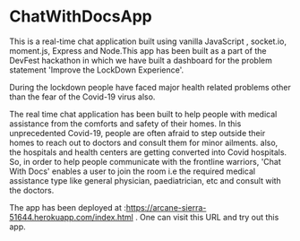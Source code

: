 # ChatWithDocsApp
This is a real-time chat application built using vanilla JavaScript , socket.io, moment.js, Express and Node.This app has been built as a part of the DevFest hackathon in which we have built a dashboard for the problem statement 'Improve the LockDown Experience'.

During the lockdown people have faced major health related problems other than the fear of the Covid-19 virus also.

The real time chat application has been built to help people with medical assistance from the comforts and safety of their homes. In this unprecedented Covid-19, people are often afraid to step outside their homes to reach out to doctors and consult them for minor ailments. also, the hospitals and health centers are getting converted into Covid hospitals. So, in order to help people communicate with the frontline warriors, 'Chat With Docs' enables a user to join the room i.e the required medical assistance type like general physician, paediatrician, etc and consult with the doctors.

The app has been deployed at :https://arcane-sierra-51644.herokuapp.com/index.html .
One can visit this URL and try out this app.
